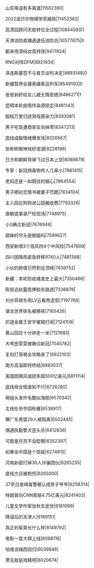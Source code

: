 山东降温有多离谱|11502390|

2022诺贝尔物理学奖揭晓|11452382|

高清回顾问天舱转位全过程|10844593|1

天津消防直播遇退伍消防员|10577675|0

都来用清纯女高特效|9417824|

RNG对阵DFM|8921934|

泽连斯基签不与普京谈判决定|8893149|0

新疆暂停全疆离疆客运列车|8549100|0

爸爸剥虾给女儿被无情拒绝|8466271|1

昆明本轮疫情传染源锁定|8461143|

殷桃万里归途哭戏感染力|8393081|

男子吃饭遭商家反向抹零|8347213|

底线成毅情绪爆发戏|8328567|

张彬彬眼神戏好宠溺|8228196|

日方称朝鲜导弹飞过日本上空|8089879|

专家：新冠病毒物传人几率小|7881415|

老妈还是一如既往的细心|7864554|

男子晒初恋情书被妻子罚跪|7834104|

主人回应狗狗进公园被收费|7793326|

唐朝诡事录尸检现场|7748975|

小S确诊新冠|7676946|

甜妹的尽头是御姐吗|7599627|

西安新增3个高风险4个中风险|7547609|

四川因降雨紧急转移9740人|7481388|

小伙的颜值已然到达顶峰|7438752|

新疆：本轮防疫难度史上最大|7350466|

陈哲远赵露思捧脸杀路透|7336876|

刘亦菲周冬雨LV云看秀造型|7197766|

谌龙世界排名被移除|7165426|

炽道金晨王安宇被窝打闹|7124109|

黄山回应十分钟走一米|7121683|

大考田雯雯被确诊新冠|7045782|

复刻灯笼裤全攻略来了|6922103|

南方高温即将终结|6883537|

美国因飓风或损失超500亿美元|6811114|

底线母女情虐到不行|6726280|

萌娃头发炸毛酷似海胆|6570342|

主线任务夺回秋雅|6538917|

曝广东男篮29人被隔离|6502445|

偶遇执勤警犬歪头杀|6412636|

可能是月亮不会眨眼|6352397|

如果全中国是个班级|6274915|

河南新密打掉30人诈骗团伙|6265255|

底线方远被刺伤|6265000|

37岁白发缉毒警被认成孩子爷爷|6258314|

特朗普向CNN索赔4.75亿美元|6241403|

儿童文学作家张秋生逝世|6181099|

降温后的天津人|6169151|

真正的茱萸长什么样|6149792|

电影一盘大棋上线|6068116|

哈维谈梅西回归|6039846|

萧无敌是戏精吧|6020674|

